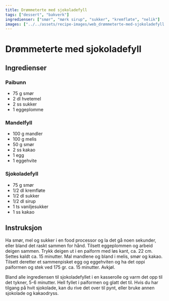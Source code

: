 ```yaml
---
title: Drømmeterte med sjokoladefyll
tags: ["dessert", "bakverk"]
ingredienser: ["smør", "mørk sirup", "sukker", "kremfløte", "nelik"]
images: ["../../assets/recipe-images/web_drømmeterte-med-sjokoladefyll.jpg"]
---
```


# Drømmeterte med sjokoladefyll

## Ingredienser

### Paibunn

- 75 g smør
- 2 dl hvetemel
- 2 ss sukker
- 1 eggeplomme

### Mandelfyll

- 100 g mandler
- 100 g melis
- 50 g smør
- 2 ss kakao
- 1 egg
- 1 eggehvite

### Sjokoladefyll

- 75 g smør
- 1/2 dl kremfløte
- 1/2 dl sukker
- 1/2 dl sirup
- 1 ts vaniljesukker
- 1 ss kakao

## Instruksjon

Ha smør, mel og sukker i en food processor og la det gå noen sekunder, eller bland det raskt sammen for hånd. Tilsett eggeplommen og arbeid deigen sammen. Trykk deigen ut i en paiform med løs kant, ca. 22 cm. Settes kaldt ca. 15 minutter. Mal mandlene og bland i melis, smør og kakao. Tilsett deretter et sammenpisket egg og eggehviten og ha det oppi paiformen og stek ved 175 gr. ca. 15 minutter. Avkjøl.

Bland alle ingrediensen til sjokoladefyllet i en kasserolle og varm det opp til det tykner, 5-6 minutter. Hell fyllet i paiformen og glatt det til. Hvis du har tilgang på hvit sjokolade, kan du rive det over til pynt, eller bruke annen sjokolade og kakaodryss.

